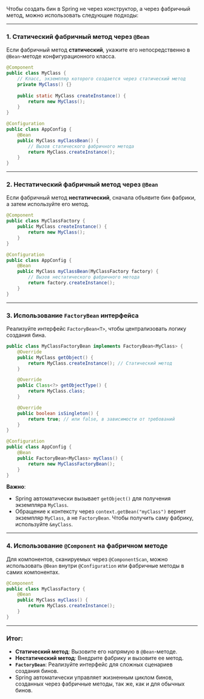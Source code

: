Чтобы создать бин в Spring не через конструктор, а через фабричный метод, можно использовать следующие подходы:

---

### 1. **Статический фабричный метод через `@Bean`**
Если фабричный метод **статический**, укажите его непосредственно в `@Bean`-методе конфигурационного класса.

```java
@Component
public class MyClass {
    // Класс, экземпляр которого создается через статический метод
    private MyClass() {}
    
    public static MyClass createInstance() {
        return new MyClass();
    }
}

@Configuration
public class AppConfig {
    @Bean
    public MyClass myClassBean() {
        // Вызов статического фабричного метода
        return MyClass.createInstance();
    }
}
```

---

### 2. **Нестатический фабричный метод через `@Bean`**
Если фабричный метод **нестатический**, сначала объявите бин фабрики, а затем используйте его метод.

```java
@Component
public class MyClassFactory {
    public MyClass createInstance() {
        return new MyClass();
    }
}

@Configuration
public class AppConfig {
    @Bean
    public MyClass myClassBean(MyClassFactory factory) {
        // Вызов нестатического фабричного метода
        return factory.createInstance();
    }
}
```

---

### 3. **Использование `FactoryBean` интерфейса**
Реализуйте интерфейс `FactoryBean<T>`, чтобы централизовать логику создания бина.

```java
public class MyClassFactoryBean implements FactoryBean<MyClass> {
    @Override
    public MyClass getObject() {
        return MyClass.createInstance(); // Статический метод
    }

    @Override
    public Class<?> getObjectType() {
        return MyClass.class;
    }

    @Override
    public boolean isSingleton() {
        return true; // или false, в зависимости от требований
    }
}

@Configuration
public class AppConfig {
    @Bean
    public FactoryBean<MyClass> myClass() {
        return new MyClassFactoryBean();
    }
}
```

**Важно**:
- Spring автоматически вызывает `getObject()` для получения экземпляра `MyClass`.
- Обращение к контексту через `context.getBean("myClass")` вернет экземпляр `MyClass`, а не `FactoryBean`. Чтобы получить саму фабрику, используйте `&myClass`.

---

### 4. **Использование `@Component` на фабричном методе**
Для компонентов, сканируемых через `@ComponentScan`, можно использовать `@Bean` внутри `@Configuration` или фабричные методы в самих компонентах.

```java
@Component
public class MyClassFactory {
    @Bean
    public MyClass myClass() {
        return MyClass.createInstance();
    }
}
```

---

### Итог:
- **Статический метод**: Вызовите его напрямую в `@Bean`-методе.
- **Нестатический метод**: Внедрите фабрику и вызовите ее метод.
- **`FactoryBean`**: Реализуйте интерфейс для сложных сценариев создания бинов.
- Spring автоматически управляет жизненным циклом бинов, созданных через фабричные методы, так же, как и для обычных бинов.